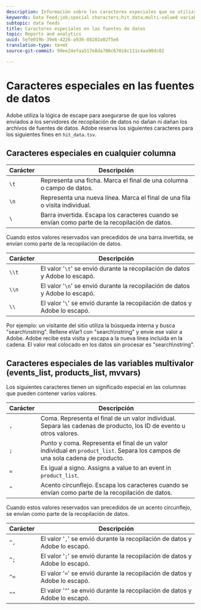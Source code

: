 ```yaml
---
description: Información sobre los caracteres especiales que se utilizan en la fuente de datos.
keywords: Data Feed;job;special characters;hit_data;multi-valued variables;events_list;products_list;mvvars
subtopic: data feeds
title: Caracteres especiales en las fuentes de datos
topic: Reports and analytics
uuid: 5efe019b-39e6-4226-a936-88202a02f5e6
translation-type: tm+mt
source-git-commit: 99ee24efaa517e8da700c67818c111c4aa90dc02

---
```



# Caracteres especiales en las fuentes de datos

Adobe utiliza la lógica de escape para asegurarse de que los valores enviados a los servidores de recopilación de datos no dañan ni dañan los archivos de fuentes de datos. Adobe reserva los siguientes caracteres para los siguientes fines en `hit_data.tsv`.

## Caracteres especiales en cualquier columna

| Carácter | Descripción |
|--- |--- |
| `\t` | Representa una ficha. Marca el final de una columna o campo de datos. |
| `\n` | Representa una nueva línea. Marca el final de una fila o visita individual. |
| `\` | Barra invertida. Escapa los caracteres cuando se envían como parte de la recopilación de datos. |

Cuando estos valores reservados van precedidos de una barra invertida, se envían como parte de la recopilación de datos.

| Carácter | Descripción |
|--- |--- |
| `\\t` | El valor '`\t`' se envió durante la recopilación de datos y Adobe lo escapó. |
| `\\n` | El valor '`\n`' se envió durante la recopilación de datos y Adobe lo escapó. |
| `\\` | El valor '`\`' se envió durante la recopilación de datos y Adobe lo escapó. |

Por ejemplo: un visitante del sitio utiliza la búsqueda interna y busca "search\nstring". Rellene eVar1 con "search\nstring" y envíe ese valor a Adobe. Adobe recibe esta visita y escapa a la nueva línea incluida en la cadena. El valor real colocado en los datos sin procesar es "search\\nstring".

## Caracteres especiales de las variables multivalor (events_list, products_list, mvvars)

Los siguientes caracteres tienen un significado especial en las columnas que pueden contener varios valores.

| Carácter | Descripción |
|--- |--- |
| `,` | Coma. Representa el final de un valor individual. Separa las cadenas de producto, los ID de evento u otros valores. |
| `;` | Punto y coma. Representa el final de un valor individual en `product_list`. Separa los campos de una sola cadena de producto. |
| `=` | Es igual a signo. Assigns a value to an event in `product_list`. |
| `^` | Acento circunflejo. Escapa los caracteres cuando se envían como parte de la recopilación de datos. |

Cuando estos valores reservados van precedidos de un acento circunflejo, se envían como parte de la recopilación de datos.

| Carácter | Descripción |
|--- |--- |
| `^,` | El valor '`,`' se envió durante la recopilación de datos y Adobe lo escapó. |
| `^;` | El valor '`;`' se envió durante la recopilación de datos y Adobe lo escapó. |
| `^=` | El valor '`=`' se envió durante la recopilación de datos y Adobe lo escapó. |
| `^^` | El valor '`^`' se envió durante la recopilación de datos y Adobe lo escapó. |
